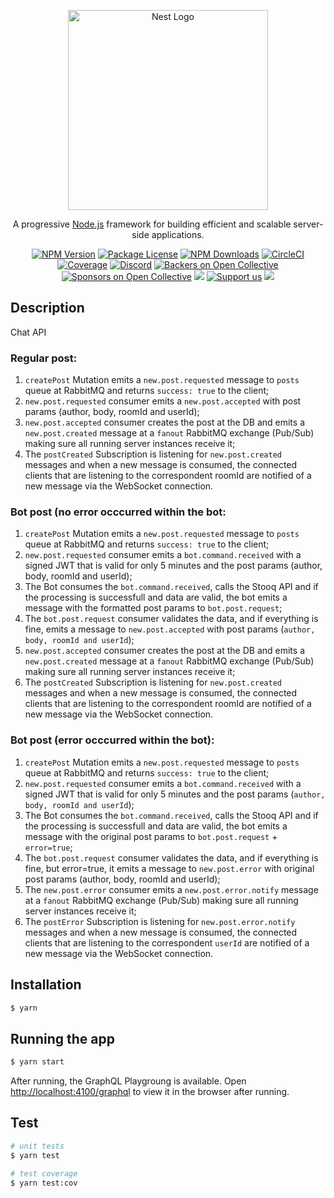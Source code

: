 <p align="center">
  <a href="http://nestjs.com/" target="blank"><img src="https://nestjs.com/img/logo_text.svg" width="320" alt="Nest Logo" /></a>
</p>

[circleci-image]: https://img.shields.io/circleci/build/github/nestjs/nest/master?token=abc123def456
[circleci-url]: https://circleci.com/gh/nestjs/nest

  <p align="center">A progressive <a href="http://nodejs.org" target="_blank">Node.js</a> framework for building efficient and scalable server-side applications.</p>
    <p align="center">
<a href="https://www.npmjs.com/~nestjscore" target="_blank"><img src="https://img.shields.io/npm/v/@nestjs/core.svg" alt="NPM Version" /></a>
<a href="https://www.npmjs.com/~nestjscore" target="_blank"><img src="https://img.shields.io/npm/l/@nestjs/core.svg" alt="Package License" /></a>
<a href="https://www.npmjs.com/~nestjscore" target="_blank"><img src="https://img.shields.io/npm/dm/@nestjs/common.svg" alt="NPM Downloads" /></a>
<a href="https://circleci.com/gh/nestjs/nest" target="_blank"><img src="https://img.shields.io/circleci/build/github/nestjs/nest/master" alt="CircleCI" /></a>
<a href="https://coveralls.io/github/nestjs/nest?branch=master" target="_blank"><img src="https://coveralls.io/repos/github/nestjs/nest/badge.svg?branch=master#9" alt="Coverage" /></a>
<a href="https://discord.gg/G7Qnnhy" target="_blank"><img src="https://img.shields.io/badge/discord-online-brightgreen.svg" alt="Discord"/></a>
<a href="https://opencollective.com/nest#backer" target="_blank"><img src="https://opencollective.com/nest/backers/badge.svg" alt="Backers on Open Collective" /></a>
<a href="https://opencollective.com/nest#sponsor" target="_blank"><img src="https://opencollective.com/nest/sponsors/badge.svg" alt="Sponsors on Open Collective" /></a>
  <a href="https://paypal.me/kamilmysliwiec" target="_blank"><img src="https://img.shields.io/badge/Donate-PayPal-ff3f59.svg"/></a>
    <a href="https://opencollective.com/nest#sponsor"  target="_blank"><img src="https://img.shields.io/badge/Support%20us-Open%20Collective-41B883.svg" alt="Support us"></a>
  <a href="https://twitter.com/nestframework" target="_blank"><img src="https://img.shields.io/twitter/follow/nestframework.svg?style=social&label=Follow"></a>
</p>

## Description

Chat API

### Regular post:

1. `createPost` Mutation emits a `new.post.requested` message to `posts` queue at RabbitMQ and returns `success: true` to the client;
2. `new.post.requested` consumer emits a `new.post.accepted` with post params (author, body, roomId and userId);
3. `new.post.accepted` consumer creates the post at the DB and emits a `new.post.created` message at a `fanout` RabbitMQ exchange (Pub/Sub) making sure all running server instances receive it;
4. The `postCreated` Subscription is listening for `new.post.created` messages and when a new message is consumed, the connected clients that are listening to the correspondent roomId are notified of a new message via the WebSocket connection.

### Bot post (no error occcurred within the bot:

1. `createPost` Mutation emits a `new.post.requested` message to `posts` queue at RabbitMQ and returns `success: true` to the client;
2. `new.post.requested` consumer emits a `bot.command.received` with a signed JWT that is valid for only 5 minutes and the post params (author, body, roomId and userId);
3. The Bot consumes the `bot.command.received`, calls the Stooq API and if the processing is successfull and data are valid, the bot emits a message with the formatted post params to `bot.post.request`;
4. The `bot.post.request` consumer validates the data, and if everything is fine, emits a message to `new.post.accepted` with post params (`author, body, roomId and userId`);
5. `new.post.accepted` consumer creates the post at the DB and emits a `new.post.created` message at a `fanout` RabbitMQ exchange (Pub/Sub) making sure all running server instances receive it;
6. The `postCreated` Subscription is listening for `new.post.created` messages and when a new message is consumed, the connected clients that are listening to the correspondent roomId are notified of a new message via the WebSocket connection.

### Bot post (error occcurred within the bot):

1. `createPost` Mutation emits a `new.post.requested` message to `posts` queue at RabbitMQ and returns `success: true` to the client;
2. `new.post.requested` consumer emits a `bot.command.received` with a signed JWT that is valid for only 5 minutes and the post params (`author, body, roomId and userId`);
3. The Bot consumes the `bot.command.received`, calls the Stooq API and if the processing is successfull and data are valid, the bot emits a message with the original post params to `bot.post.request` + `error=true`;
4. The `bot.post.request` consumer validates the data, and if everything is fine, but error=true, it emits a message to `new.post.error` with original post params (author, body, roomId and userId);
5. The `new.post.error` consumer emits a `new.post.error.notify` message at a `fanout` RabbitMQ exchange (Pub/Sub) making sure all running server instances receive it;
6. The `postError` Subscription is listening for `new.post.error.notify` messages and when a new message is consumed, the connected clients that are listening to the correspondent `userId` are notified of a new message via the WebSocket connection.

## Installation

```bash
$ yarn
```

## Running the app

```bash
$ yarn start
```

After running, the GraphQL Playgroung is available. Open [http://localhost:4100/graphql](http://localhost:4100/graphql) to view it in the browser after running.

## Test

```bash
# unit tests
$ yarn test

# test coverage
$ yarn test:cov
```
